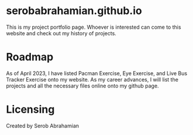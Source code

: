 # serobabrahamian.github.io

This is my project portfolio page. Whoever is interested can come to this website and check out my history of projects. 

# Roadmap
As of April 2023, I have listed Pacman Exercise, Eye Exercise, and Live Bus Tracker Exercise onto my website. As my career advances, I will list the projects and all the
necessary files online onto my github page.

# Licensing
Created by Serob Abrahamian
